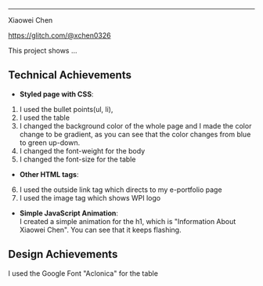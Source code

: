 
---

Xiaowei Chen

https://glitch.com/@xchen0326

This project shows ...

## Technical Achievements
- **Styled page with CSS**:  
1. I used the bullet points(ul, li),  
2. I used the table  
3. I changed the background color of the whole page and I made the color change to be gradient, as you can see that the color changes from blue to green up-down.  
4. I changed the font-weight for the body  
5. I changed the font-size for the table  
   
- **Other HTML tags**:  
6. I used the outside link tag which directs to my e-portfolio page  
7. I used the image tag which shows WPI logo  
       
- **Simple JavaScript Animation**:    
I created a simple animation for the h1, which is "Information About Xiaowei Chen". You can see that it keeps flashing.  

## Design Achievements  
I used the Google Font "Aclonica" for the table
